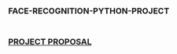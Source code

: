 <h3>FACE-RECOGNITION-PYTHON-PROJECT<h3> <br>
<a href="https://drive.google.com/file/d/181aUWmRwh7HW9gbYBZB-QFtwtYPIHYIh/view">PROJECT PROPOSAL<a>
